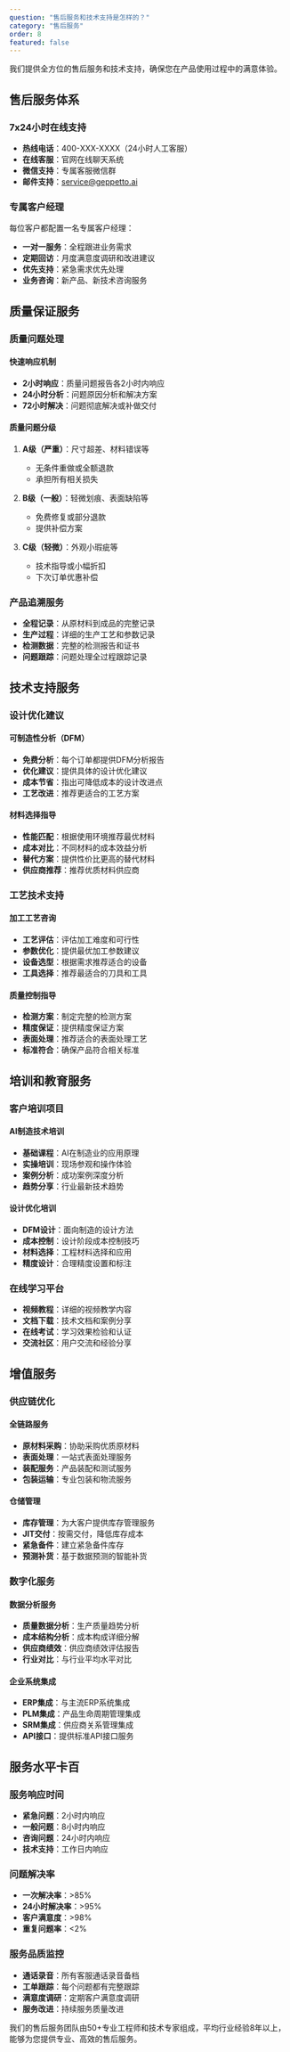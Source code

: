 ```yaml
---
question: "售后服务和技术支持是怎样的？"
category: "售后服务"
order: 8
featured: false
---
```


我们提供全方位的售后服务和技术支持，确保您在产品使用过程中的满意体验。

## 售后服务体系

### 7x24小时在线支持
- **热线电话**：400-XXX-XXXX（24小时人工客服）
- **在线客服**：官网在线聊天系统
- **微信支持**：专属客服微信群
- **邮件支持**：service@geppetto.ai

### 专属客户经理
每位客户都配置一名专属客户经理：
- **一对一服务**：全程跟进业务需求
- **定期回访**：月度满意度调研和改进建议
- **优先支持**：紧急需求优先处理
- **业务咨询**：新产品、新技术咨询服务

## 质量保证服务

### 质量问题处理

#### 快速响应机制
- **2小时响应**：质量问题报告各2小时内响应
- **24小时分析**：问题原因分析和解决方案
- **72小时解决**：问题彻底解决或补做交付

#### 质量问题分级
1. **A级（严重）**：尺寸超差、材料错误等
   - 无条件重做或全额退款
   - 承担所有相关损失

2. **B级（一般）**：轻微划痕、表面缺陷等
   - 免费修复或部分退款
   - 提供补偿方案

3. **C级（轻微）**：外观小瑕疵等
   - 技术指导或小幅折扣
   - 下次订单优惠补偿

### 产品追溯服务
- **全程记录**：从原材料到成品的完整记录
- **生产过程**：详细的生产工艺和参数记录
- **检测数据**：完整的检测报告和证书
- **问题跟踪**：问题处理全过程跟踪记录

## 技术支持服务

### 设计优化建议

#### 可制造性分析（DFM）
- **免费分析**：每个订单都提供DFM分析报告
- **优化建议**：提供具体的设计优化建议
- **成本节省**：指出可降低成本的设计改进点
- **工艺改进**：推荐更适合的工艺方案

#### 材料选择指导
- **性能匹配**：根据使用环境推荐最优材料
- **成本对比**：不同材料的成本效益分析
- **替代方案**：提供性价比更高的替代材料
- **供应商推荐**：推荐优质材料供应商

### 工艺技术支持

#### 加工工艺咨询
- **工艺评估**：评估加工难度和可行性
- **参数优化**：提供最优加工参数建议
- **设备选型**：根据需求推荐适合的设备
- **工具选择**：推荐最适合的刀具和工具

#### 质量控制指导
- **检测方案**：制定完整的检测方案
- **精度保证**：提供精度保证方案
- **表面处理**：推荐适合的表面处理工艺
- **标准符合**：确保产品符合相关标准

## 培训和教育服务

### 客户培训项目

#### AI制造技术培训
- **基础课程**：AI在制造业的应用原理
- **实操培训**：现场参观和操作体验
- **案例分析**：成功案例深度分析
- **趋势分享**：行业最新技术趋势

#### 设计优化培训
- **DFM设计**：面向制造的设计方法
- **成本控制**：设计阶段成本控制技巧
- **材料选择**：工程材料选择和应用
- **精度设计**：合理精度设置和标注

### 在线学习平台
- **视频教程**：详细的视频教学内容
- **文档下载**：技术文档和案例分享
- **在线考试**：学习效果检验和认证
- **交流社区**：用户交流和经验分享

## 增值服务

### 供应链优化

#### 全链路服务
- **原材料采购**：协助采购优质原材料
- **表面处理**：一站式表面处理服务
- **装配服务**：产品装配和测试服务
- **包装运输**：专业包装和物流服务

#### 仓储管理
- **库存管理**：为大客户提供库存管理服务
- **JIT交付**：按需交付，降低库存成本
- **紧急备件**：建立紧急备件库存
- **预测补货**：基于数据预测的智能补货

### 数字化服务

#### 数据分析服务
- **质量数据分析**：生产质量趋势分析
- **成本结构分析**：成本构成详细分解
- **供应商绩效**：供应商绩效评估报告
- **行业对比**：与行业平均水平对比

#### 企业系统集成
- **ERP集成**：与主流ERP系统集成
- **PLM集成**：产品生命周期管理集成
- **SRM集成**：供应商关系管理集成
- **API接口**：提供标准API接口服务

## 服务水平卡百

### 服务响应时间
- **紧急问题**：2小时内响应
- **一般问题**：8小时内响应
- **咨询问题**：24小时内响应
- **技术支持**：工作日内响应

### 问题解决率
- **一次解决率**：>85%
- **24小时解决率**：>95%
- **客户满意度**：>98%
- **重复问题率**：<2%

### 服务品质监控
- **通话录音**：所有客服通话录音备档
- **工单跟踪**：每个问题都有完整跟踪
- **满意度调研**：定期客户满意度调研
- **服务改进**：持续服务质量改进

我们的售后服务团队由50+专业工程师和技术专家组成，平均行业经验8年以上，能够为您提供专业、高效的售后服务。